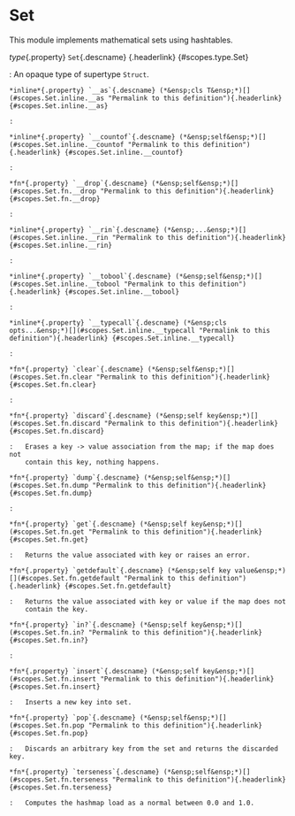 <style type="text/css" rel="stylesheet">body { counter-reset: chapter 21; }</style>

Set
===

This module implements mathematical sets using hashtables.

*type*{.property} `Set`{.descname} [](#scopes.type.Set "Permalink to this definition"){.headerlink} {#scopes.type.Set}

:   An opaque type of supertype `Struct`.

    *inline*{.property} `__as`{.descname} (*&ensp;cls T&ensp;*)[](#scopes.Set.inline.__as "Permalink to this definition"){.headerlink} {#scopes.Set.inline.__as}

    :   

    *inline*{.property} `__countof`{.descname} (*&ensp;self&ensp;*)[](#scopes.Set.inline.__countof "Permalink to this definition"){.headerlink} {#scopes.Set.inline.__countof}

    :   

    *fn*{.property} `__drop`{.descname} (*&ensp;self&ensp;*)[](#scopes.Set.fn.__drop "Permalink to this definition"){.headerlink} {#scopes.Set.fn.__drop}

    :   

    *inline*{.property} `__rin`{.descname} (*&ensp;...&ensp;*)[](#scopes.Set.inline.__rin "Permalink to this definition"){.headerlink} {#scopes.Set.inline.__rin}

    :   

    *inline*{.property} `__tobool`{.descname} (*&ensp;self&ensp;*)[](#scopes.Set.inline.__tobool "Permalink to this definition"){.headerlink} {#scopes.Set.inline.__tobool}

    :   

    *inline*{.property} `__typecall`{.descname} (*&ensp;cls opts...&ensp;*)[](#scopes.Set.inline.__typecall "Permalink to this definition"){.headerlink} {#scopes.Set.inline.__typecall}

    :   

    *fn*{.property} `clear`{.descname} (*&ensp;self&ensp;*)[](#scopes.Set.fn.clear "Permalink to this definition"){.headerlink} {#scopes.Set.fn.clear}

    :   

    *fn*{.property} `discard`{.descname} (*&ensp;self key&ensp;*)[](#scopes.Set.fn.discard "Permalink to this definition"){.headerlink} {#scopes.Set.fn.discard}

    :   Erases a key -> value association from the map; if the map does not
        contain this key, nothing happens.

    *fn*{.property} `dump`{.descname} (*&ensp;self&ensp;*)[](#scopes.Set.fn.dump "Permalink to this definition"){.headerlink} {#scopes.Set.fn.dump}

    :   

    *fn*{.property} `get`{.descname} (*&ensp;self key&ensp;*)[](#scopes.Set.fn.get "Permalink to this definition"){.headerlink} {#scopes.Set.fn.get}

    :   Returns the value associated with key or raises an error.

    *fn*{.property} `getdefault`{.descname} (*&ensp;self key value&ensp;*)[](#scopes.Set.fn.getdefault "Permalink to this definition"){.headerlink} {#scopes.Set.fn.getdefault}

    :   Returns the value associated with key or value if the map does not
        contain the key.

    *fn*{.property} `in?`{.descname} (*&ensp;self key&ensp;*)[](#scopes.Set.fn.in? "Permalink to this definition"){.headerlink} {#scopes.Set.fn.in?}

    :   

    *fn*{.property} `insert`{.descname} (*&ensp;self key&ensp;*)[](#scopes.Set.fn.insert "Permalink to this definition"){.headerlink} {#scopes.Set.fn.insert}

    :   Inserts a new key into set.

    *fn*{.property} `pop`{.descname} (*&ensp;self&ensp;*)[](#scopes.Set.fn.pop "Permalink to this definition"){.headerlink} {#scopes.Set.fn.pop}

    :   Discards an arbitrary key from the set and returns the discarded key.

    *fn*{.property} `terseness`{.descname} (*&ensp;self&ensp;*)[](#scopes.Set.fn.terseness "Permalink to this definition"){.headerlink} {#scopes.Set.fn.terseness}

    :   Computes the hashmap load as a normal between 0.0 and 1.0.

